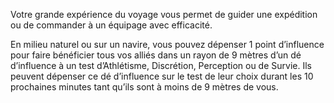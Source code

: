 ﻿---
id: subclass_scheming_adventurer_fr.md#chef-d’expédition
name: Chef d’expédition
---
Votre grande expérience du voyage vous permet de guider une expédition ou de commander à un équipage avec efficacité.

En milieu naturel ou sur un navire, vous pouvez dépenser 1 point d’influence pour faire bénéficier tous vos alliés dans un rayon de 9 mètres d’un dé d’influence à un test d’Athlétisme, Discrétion, Perception ou de Survie. Ils peuvent dépenser ce dé d’influence sur le test de leur choix durant les 10 prochaines minutes tant qu’ils sont à moins de 9 mètres de vous.

